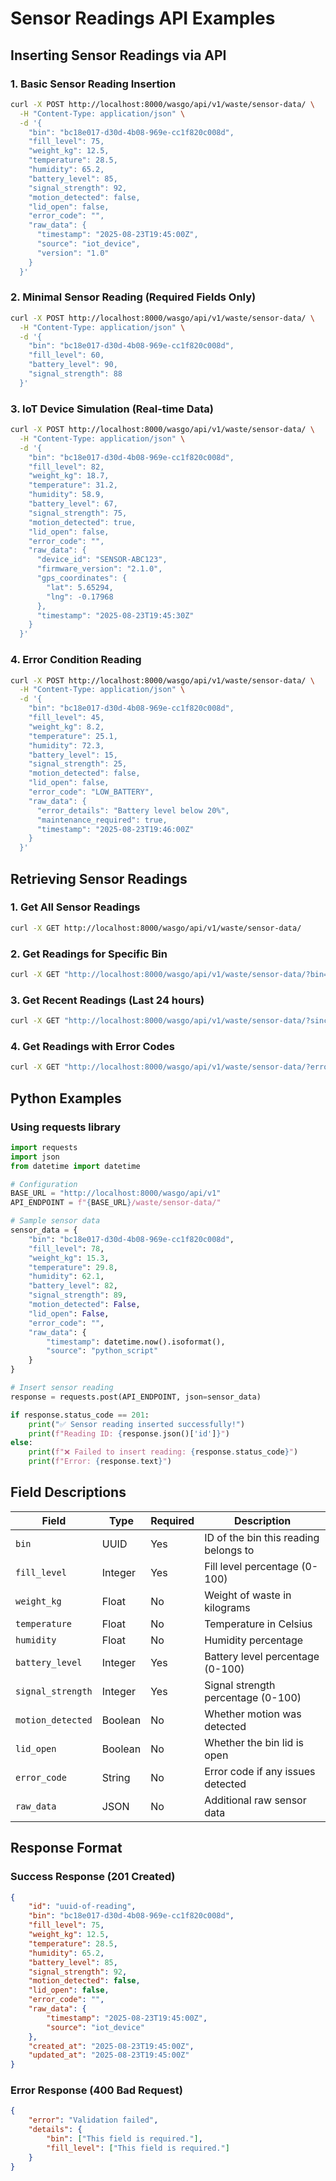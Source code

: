 # Sensor Readings API Examples

## Inserting Sensor Readings via API

### 1. Basic Sensor Reading Insertion

```bash
curl -X POST http://localhost:8000/wasgo/api/v1/waste/sensor-data/ \
  -H "Content-Type: application/json" \
  -d '{
    "bin": "bc18e017-d30d-4b08-969e-cc1f820c008d",
    "fill_level": 75,
    "weight_kg": 12.5,
    "temperature": 28.5,
    "humidity": 65.2,
    "battery_level": 85,
    "signal_strength": 92,
    "motion_detected": false,
    "lid_open": false,
    "error_code": "",
    "raw_data": {
      "timestamp": "2025-08-23T19:45:00Z",
      "source": "iot_device",
      "version": "1.0"
    }
  }'
```

### 2. Minimal Sensor Reading (Required Fields Only)

```bash
curl -X POST http://localhost:8000/wasgo/api/v1/waste/sensor-data/ \
  -H "Content-Type: application/json" \
  -d '{
    "bin": "bc18e017-d30d-4b08-969e-cc1f820c008d",
    "fill_level": 60,
    "battery_level": 90,
    "signal_strength": 88
  }'
```

### 3. IoT Device Simulation (Real-time Data)

```bash
curl -X POST http://localhost:8000/wasgo/api/v1/waste/sensor-data/ \
  -H "Content-Type: application/json" \
  -d '{
    "bin": "bc18e017-d30d-4b08-969e-cc1f820c008d",
    "fill_level": 82,
    "weight_kg": 18.7,
    "temperature": 31.2,
    "humidity": 58.9,
    "battery_level": 67,
    "signal_strength": 75,
    "motion_detected": true,
    "lid_open": false,
    "error_code": "",
    "raw_data": {
      "device_id": "SENSOR-ABC123",
      "firmware_version": "2.1.0",
      "gps_coordinates": {
        "lat": 5.65294,
        "lng": -0.17968
      },
      "timestamp": "2025-08-23T19:45:30Z"
    }
  }'
```

### 4. Error Condition Reading

```bash
curl -X POST http://localhost:8000/wasgo/api/v1/waste/sensor-data/ \
  -H "Content-Type: application/json" \
  -d '{
    "bin": "bc18e017-d30d-4b08-969e-cc1f820c008d",
    "fill_level": 45,
    "weight_kg": 8.2,
    "temperature": 25.1,
    "humidity": 72.3,
    "battery_level": 15,
    "signal_strength": 25,
    "motion_detected": false,
    "lid_open": false,
    "error_code": "LOW_BATTERY",
    "raw_data": {
      "error_details": "Battery level below 20%",
      "maintenance_required": true,
      "timestamp": "2025-08-23T19:46:00Z"
    }
  }'
```

## Retrieving Sensor Readings

### 1. Get All Sensor Readings

```bash
curl -X GET http://localhost:8000/wasgo/api/v1/waste/sensor-data/
```

### 2. Get Readings for Specific Bin

```bash
curl -X GET "http://localhost:8000/wasgo/api/v1/waste/sensor-data/?bin=bc18e017-d30d-4b08-969e-cc1f820c008d"
```

### 3. Get Recent Readings (Last 24 hours)

```bash
curl -X GET "http://localhost:8000/wasgo/api/v1/waste/sensor-data/?since=2025-08-22T19:45:00Z"
```

### 4. Get Readings with Error Codes

```bash
curl -X GET "http://localhost:8000/wasgo/api/v1/waste/sensor-data/?error_code=LOW_BATTERY"
```

## Python Examples

### Using requests library

```python
import requests
import json
from datetime import datetime

# Configuration
BASE_URL = "http://localhost:8000/wasgo/api/v1"
API_ENDPOINT = f"{BASE_URL}/waste/sensor-data/"

# Sample sensor data
sensor_data = {
    "bin": "bc18e017-d30d-4b08-969e-cc1f820c008d",
    "fill_level": 78,
    "weight_kg": 15.3,
    "temperature": 29.8,
    "humidity": 62.1,
    "battery_level": 82,
    "signal_strength": 89,
    "motion_detected": False,
    "lid_open": False,
    "error_code": "",
    "raw_data": {
        "timestamp": datetime.now().isoformat(),
        "source": "python_script"
    }
}

# Insert sensor reading
response = requests.post(API_ENDPOINT, json=sensor_data)

if response.status_code == 201:
    print("✅ Sensor reading inserted successfully!")
    print(f"Reading ID: {response.json()['id']}")
else:
    print(f"❌ Failed to insert reading: {response.status_code}")
    print(f"Error: {response.text}")
```

## Field Descriptions

| Field | Type | Required | Description |
|-------|------|----------|-------------|
| `bin` | UUID | Yes | ID of the bin this reading belongs to |
| `fill_level` | Integer | Yes | Fill level percentage (0-100) |
| `weight_kg` | Float | No | Weight of waste in kilograms |
| `temperature` | Float | No | Temperature in Celsius |
| `humidity` | Float | No | Humidity percentage |
| `battery_level` | Integer | Yes | Battery level percentage (0-100) |
| `signal_strength` | Integer | Yes | Signal strength percentage (0-100) |
| `motion_detected` | Boolean | No | Whether motion was detected |
| `lid_open` | Boolean | No | Whether the bin lid is open |
| `error_code` | String | No | Error code if any issues detected |
| `raw_data` | JSON | No | Additional raw sensor data |

## Response Format

### Success Response (201 Created)
```json
{
    "id": "uuid-of-reading",
    "bin": "bc18e017-d30d-4b08-969e-cc1f820c008d",
    "fill_level": 75,
    "weight_kg": 12.5,
    "temperature": 28.5,
    "humidity": 65.2,
    "battery_level": 85,
    "signal_strength": 92,
    "motion_detected": false,
    "lid_open": false,
    "error_code": "",
    "raw_data": {
        "timestamp": "2025-08-23T19:45:00Z",
        "source": "iot_device"
    },
    "created_at": "2025-08-23T19:45:00Z",
    "updated_at": "2025-08-23T19:45:00Z"
}
```

### Error Response (400 Bad Request)
```json
{
    "error": "Validation failed",
    "details": {
        "bin": ["This field is required."],
        "fill_level": ["This field is required."]
    }
}
```
